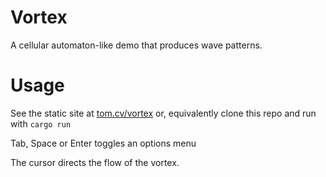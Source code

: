 # Vortex
A cellular automaton-like demo that produces wave patterns.

# Usage
See the static site at [tom.cv/vortex](https://tom.cv/vortex) or, equivalently clone this repo and run with `cargo run`

Tab, Space or Enter toggles an options menu

The cursor directs the flow of the vortex.